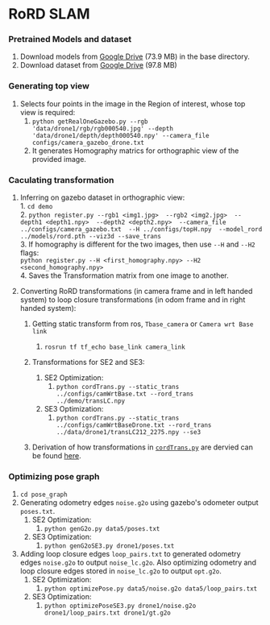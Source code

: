 # RoRD SLAM  

### Pretrained Models and dataset  

1. Download models from [Google Drive](https://drive.google.com/file/d/1-5aLHyZ_qlHFNfRnDpXUh5egtf_XtoiA/view?usp=sharing) (73.9 MB) in the base directory.    
2. Download dataset from [Google Drive](https://drive.google.com/file/d/1BkhcHBKwcjNHgbLZ1XKurpcP7v4hFD_b/view?usp=sharing) (97.8 MB)  

### Generating top view  
1. Selects four points in the image in the Region of interest, whose top view is required:  
	1. `python getRealOneGazebo.py --rgb 'data/drone1/rgb/rgb000540.jpg' --depth 'data/drone1/depth/depth000540.npy' --camera_file configs/camera_gazebo_drone.txt`   
	2. It generates Homography matrics for orthographic view of the provided image.

### Caculating transformation  
1. Inferring on gazebo dataset in orthographic view:    
		1. `cd demo`  
		2. `python register.py --rgb1 <img1.jpg>  --rgb2 <img2.jpg>  --depth1 <depth1.npy>  --depth2 <depth2.npy>  --camera_file ../configs/camera_gazebo.txt  --H ../configs/topH.npy  --model_rord ../models/rord.pth --viz3d --save_trans`  
		3. If homography is different for the two images, then use `--H` and `--H2` flags:  
		`python register.py --H <first_homography.npy> --H2 <second_homography.npy>`     
		4. Saves the Transformation matrix from one image to another.

2. Converting RoRD transformations (in camera frame and in left handed system) to loop closure transformations (in odom frame and in right handed system):  
	1. Getting static transform from ros, `Tbase_camera` or `Camera wrt Base link`
		1. `rosrun tf tf_echo base_link camera_link`    
	2. Transformations for SE2 and SE3:  
		1. SE2 Optimization:  
			1. `python cordTrans.py --static_trans ../configs/camWrtBase.txt --rord_trans ../demo/transLC.npy`  
		2. SE3 Optimization:  
			1. `python cordTrans.py --static_trans ../configs/camWrtBaseDrone.txt --rord_trans ../data/drone1/transLC212_2275.npy --se3`   

	3. Derivation of how transformations in [`cordTrans.py`](pose_graph/cordTrans.py) are dervied can be found [here](https://drive.google.com/file/d/1UfLmfj4JtnokyQDI0k9mx3KbO0Xsvegk/view?usp=sharing).  

### Optimizing pose graph  
1. `cd pose_graph`  
2. Generating odometry edges `noise.g2o` using gazebo's odometer output `poses.txt`.  
	1. SE2 Optimization:  
		1. `python genG2o.py data5/poses.txt`  
	2. SE3 Optimization:  
		1. `python genG2oSE3.py drone1/poses.txt`    
3. Adding loop closure edges `loop_pairs.txt` to generated odometry edges `noise.g2o` to output `noise_lc.g2o`. Also optimizing odometry and loop closure edges stored in `noise_lc.g2o` to output `opt.g2o`.  
	1. SE2 Optimization:  
		1. `python optimizePose.py data5/noise.g2o data5/loop_pairs.txt`  
	2. SE3 Optimization:  
		1. `python optimizePoseSE3.py drone1/noise.g2o drone1/loop_pairs.txt drone1/gt.g2o`  
